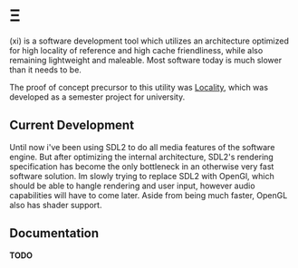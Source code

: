 # Ξ
(xi) is a software development tool which utilizes an architecture optimized for high locality of reference and high cache friendliness, while also remaining lightweight and maleable. Most software today is much slower than it needs to be.

The proof of concept precursor to this utility was [Locality](https://github.com/LucAlexander/Locality), which was developed as a semester project for university.

## Current Development
Until now i've been using SDL2 to do all media features of the software engine. But after optimizing the internal architecture, SDL2's rendering specification has become the only bottleneck in an otherwise very fast software solution. Im slowly trying to replace SDL2 with OpenGl, which should be able to hangle rendering and user input, however audio capabilities will have to come later. Aside from being much faster, OpenGL also has shader support.

## Documentation
**TODO**



